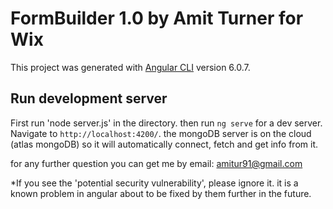 # FormBuilder 1.0 by Amit Turner for Wix 

This project was generated with [Angular CLI](https://github.com/angular/angular-cli) version 6.0.7.

## Run development server
First run 'node server.js' in the directory.
then run `ng serve` for a dev server. Navigate to `http://localhost:4200/`. 
the mongoDB server is on the cloud (atlas mongoDB) so it will automatically connect, fetch and get info from it.

for any further question you can get me by email: amitur91@gmail.com

*If you see the 'potential security vulnerability', please ignore it. it is a known problem in angular about to be fixed by them further in the future.
